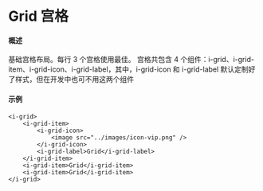 # Grid 宫格
#### 概述
基础宫格布局。每行 3 个宫格使用最佳。
宫格共包含 4 个组件：i-grid、i-grid-item、i-grid-icon、i-grid-label，其中，i-grid-icon 和 i-grid-label 默认定制好了样式，但在开发中也可不用这两个组件
#### 示例
```
<i-grid>
    <i-grid-item>
        <i-grid-icon>
            <image src="../images/icon-vip.png" />
        </i-grid-icon>
        <i-grid-label>Grid</i-grid-label>
    </i-grid-item>
    <i-grid-item>Grid</i-grid-item>
    <i-grid-item>Grid</i-grid-item>
</i-grid>
```